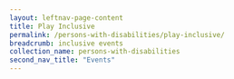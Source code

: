 ```yaml
---
layout: leftnav-page-content
title: Play Inclusive
permalink: /persons-with-disabilities/play-inclusive/
breadcrumb: inclusive events
collection_name: persons-with-disabilities
second_nav_title: "Events"
---
```

